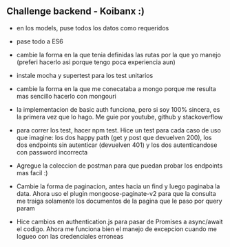 ## Challenge backend - Koibanx :) ##

- en los models, puse todos los datos como requeridos

- pase todo a ES6

- cambie la forma en la que tenia definidas las rutas por la que yo manejo (preferi hacerlo asi porque tengo poca experiencia aun)

- instale mocha y supertest para los test unitarios

- cambie la forma en la que me conecataba a mongo porque me resulta mas sencillo hacerlo con mongouri

- la implementacion de basic auth funciona, pero si soy 100% sincera, es la primera vez que lo hago. Me guie por youtube, github y stackoverflow

- para correr los test, hacer npm test. Hice un test para cada caso de uso que imagine: los dos happy path (get y post que devuelven 200), los dos endpoints sin autenticar (devuelven 401) y los dos autenticandose con password incorrecta

- Agregue la coleccion de postman para que puedan probar los endpoints mas facil :)

- Cambie la forma de paginacion, antes hacia un find y luego paginaba la data. Ahora uso el plugin mongoose-paginate-v2 para que la consulta me traiga solamente los documentos de la pagina que le paso por query param

- Hice cambios en authentication.js para pasar de Promises a async/await el codigo. Ahora me funciona bien el manejo de excepcion cuando me logueo con las credenciales erroneas